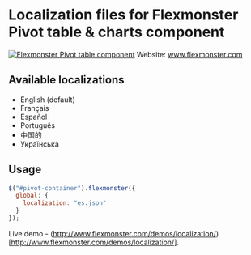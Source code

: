 # Localization files for Flexmonster Pivot table & charts component
[![Flexmonster Pivot table component](https://s3.amazonaws.com/flexmonster/github/fm-github-cover.png)](http://flexmonster.com)
Website: www.flexmonster.com

## Available localizations
- English (default)
- Français
- Español
- Português
- 中国的
- Українська

## Usage
```javaScript
$("#pivot-container").flexmonster({
  global: {
    localization: "es.json"
  }
});
```
Live demo - (http://www.flexmonster.com/demos/localization/)[http://www.flexmonster.com/demos/localization/].
